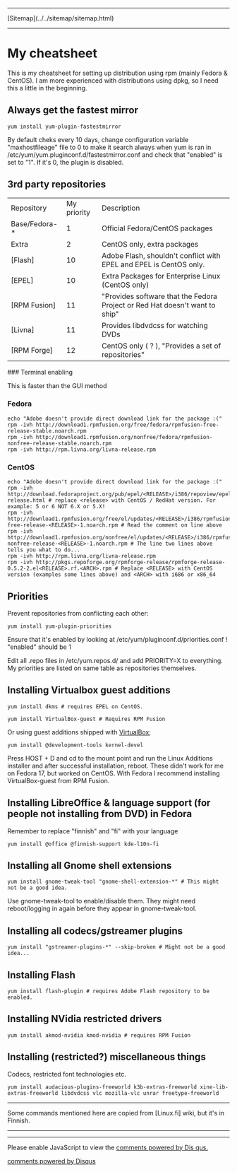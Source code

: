 <!DOCTYPE html>
<html>
<head>
<meta charset="UTF-8" />
<!-- <meta http-equiv="refresh" content="60" /> -->
<meta name="description" content="My cheatsheet for rpm based distributions, mainly CentOS/Fedora." />
<meta name="keywords" content="rpm,Linux,CentOS,Fedora" />
<meta name="author" content="Mika Suomalainen" />
<link rel="canonical" href="http://mkaysi.github.com/articles/cheatsheets/rpm.html">
<title>Cheatsheet for distributions using rpm</title>
<link rel="stylesheet" type="text/css" href="../../tyyli.css" />
</head>
<body>
<hr/>
[Sitemap](../../sitemap/sitemap.html)
<hr/>

# My cheatsheet

This is my cheatsheet for setting up distribution using rpm (mainly Fedora & CentOS). I am more experienced with distributions using dpkg, so I need this a little in the beginning.

## Always get the fastest mirror

```
yum install yum-plugin-fastestmirror
```

By default cheks every 10 days, change configuration variable "maxhostfileage" file to 0 to make it search always when yum is ran in /etc/yum/yum.pluginconf.d/fastestmirror.conf and check that "enabled" is set to "1". If it's 0, the plugin is disabled.

## 3rd party repositories

<table>
	<tr>
		<td>Repository</td>
		<td>My priority</td>
		<td>Description</td>
	</tr>
	<tr>
		<td>Base/Fedora-*</td>
		<td>1</td>
		<td>Official Fedora/CentOS packages</td>
	</tr>
	<tr>
		<td>Extra</td>
		<td>2</td>
		<td>CentOS only, extra packages</td>
	</tr>
	<tr>
		<td>[Flash]</td>
		<td>10</td>
		<td>Adobe Flash, shouldn't conflict with EPEL and EPEL is CentOS only.</td>
	</tr>
	<tr>
		<td>[EPEL]</td>
		<td>10</td>
		<td>Extra Packages for Enterprise Linux (CentOS only)</td>
	</tr>
	<tr>
		<td>[RPM Fusion]</td>
		<td>11</td>
		<td>"Provides software that the Fedora Project or Red Hat doesn't want to ship"</td>
	</tr>
	<tr>
		<td>[Livna]</td>
		<td>11</td>
		<td>Provides libdvdcss for watching DVDs</td>
	</tr>
	<tr>
		<td>[RPM Forge]</td>
		<td>12</td>
		<td>CentOS only ( ? ), "Provides a set of repositories"</td>
	</tr>

</table>
### Terminal enabling

This is faster than the GUI method

### Fedora

```
echo "Adobe doesn't provide direct download link for the package :("
rpm -ivh http://download1.rpmfusion.org/free/fedora/rpmfusion-free-release-stable.noarch.rpm
rpm -ivh http://download1.rpmfusion.org/nonfree/fedora/rpmfusion-nonfree-release-stable.noarch.rpm
rpm -ivh http://rpm.livna.org/livna-release.rpm
```

### CentOS

```
echo "Adobe doesn't provide direct download link for the package :("
rpm -ivh http://download.fedoraproject.org/pub/epel/<RELEASE>/i386/repoview/epel-release.html # replace <release> with CentOS / RedHat version. For example: 5 or 6 NOT 6.X or 5.X!
rpm -ivh http://download1.rpmfusion.org/free/el/updates/<RELEASE>/i386/rpmfusion-free-release-<RELEASE>-1.noarch.rpm # Read the comment on line above
rpm -ivh http://download1.rpmfusion.org/nonfree/el/updates/<RELEASE>/i386/rpmfusion-nonfree-release-<RELEASE>-1.noarch.rpm # The line two lines above tells you what to do...
rpm -ivh http://rpm.livna.org/livna-release.rpm
rpm -ivh http://pkgs.repoforge.org/rpmforge-release/rpmforge-release-0.5.2-2.el<RELEASE>.rf.<ARCH>.rpm # Replace <RELEASE> with CentOS version (examples some lines above) and <ARCH> with i686 or x86_64
```

## Priorities

Prevent repositories from conflicting each other:

```
yum install yum-plugin-priorities
```

Ensure that it's enabled by looking at /etc/yum/pluginconf.d/priorities.conf ! "enabled" should be 1

Edit all .repo files in /etc/yum.repos.d/ and add PRIORITY=X to everything. My priorities are listed on same table as repositories themselves.

## Installing Virtualbox guest additions

```
yum install dkms # requires EPEL on CentOS.
```

```
yum install VirtualBox-guest # Requires RPM Fusion
```

Or using guest additions shipped with [VirtualBox];

```
yum install @development-tools kernel-devel
```

Press HOST + D and cd to the mount point and run the Linux Additions installer and after successful installation, reboot. These didn't work for me on Fedora 17, but worked on CentOS. With Fedora I recommend installing VirtualBox-guest from RPM Fusion.

## Installing LibreOffice & language support (for people not installing from DVD) in Fedora

Remember to replace "finnish" and "fi" with your language


```
yum install @office @finnish-support kde-l10n-fi
```

## Installing all Gnome shell extensions

```
yum install gnome-tweak-tool "gnome-shell-extension-*" # This might not be a good idea.
```

Use gnome-tweak-tool to enable/disable them. They might need reboot/logging in again before they appear in gnome-tweak-tool.

## Installing all codecs/gstreamer plugins

```
yum install "gstreamer-plugins-*" --skip-broken # Might not be a good idea...
```

## Installing Flash

```
yum install flash-plugin # requires Adobe Flash repository to be enabled.
```

## Installing NVidia restricted drivers

```
yum install akmod-nvidia kmod-nvidia # requires RPM Fusion
```

## Installing (restricted?) miscellaneous things

Codecs, restricted font technologies etc.

```
yum install audacious-plugins-freeworld k3b-extras-freeworld xine-lib-extras-freeworld libdvdcss vlc mozilla-vlc unrar freetype-freeworld
```

<hr/>

Some commands mentioned here are copied from [Linux.fi] wiki, but it's in Finnish.

<hr/>

[Flash]:https://get.adobe.com/flashplayer/
[EPEL]:https://fedoraproject.org/wiki/EPEL#How_can_I_use_these_extra_packages.3F
[RPM Fusion]:http://rpmfusion.org/Configuration
[Livna]:http://rpm.livna.org/
[RPM Forge]:http://repoforge.org/use/
[VirtualBox]:https://www.virtualbox.org/
[Linux.fı]:http://linux.fi/wiki/Etusivu
<!-- vim : set ft=html -->
<hr/>

<div id="disqus_thread"></div>
<script type="text/javascript">
/* * * CONFIGURATION VARIABLES: EDIT BEFORE PASTING INTO YOUR WEBPAGE * * */
var disqus_developer = 0; 
var disqus_url = 'http://mkaysi.github.com/articles/cheatsheets/rpm.html';
var disques_title = 'rpm cheatsheet';
var disqus_shortname = 'mkaysishomepage'; // required: replace example with your forum shortname
/* * * DON'T EDIT BELOW THIS LINE * * */
            (function() {
                var dsq = document.createElement('script'); dsq.type = 'text/javascript'; dsq.async = 
true;
                dsq.src = 'http://' + disqus_shortname + '.disqus.com/embed.js';
                (document.getElementsByTagName('head')[0] || document.getElementsByTagName('body')[0])
.appendChild(dsq);
            })();
        </script>
        <noscript>
Please enable JavaScript to view the <a href="http://disqus.com/?ref_noscript">comments powered by Dis
qus.</a>
</noscript>
        
<p><a href="http://disqus.com" class="dsq-brlink">comments powered by <span class="logo-disqus">Disqus
</span></a></p>
<!-- vim : set ft=html -->
</body>
</html>
